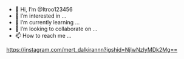 - 👋 Hi, I’m @Itroo123456
- 👀 I’m interested in ...
- 🌱 I’m currently learning ...
- 💞️ I’m looking to collaborate on ...
- 📫 How to reach me ...

<!---
Itroo123456/Itroo123456 is a ✨ special ✨ repository because its `README.md` (this file) appears on your GitHub profile.
You can click the Preview lin![IMG_20230830_044539_898](https://github.com/Itroo123456/Itroo123456/assets/143296245/56f1447c-e4d4-42fc-8084-c3215b445714)
k to take a look at your changes.
--->
https://instagram.com/mert_dalkirannn?igshid=NjIwNzIyMDk2Mg==
